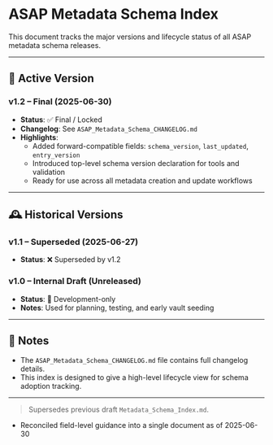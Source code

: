 # ASAP Metadata Schema Index

This document tracks the major versions and lifecycle status of all ASAP metadata schema releases.

---

## 📌 Active Version

### v1.2 – Final (2025-06-30)
- **Status**: ✅ Final / Locked
- **Changelog**: See `ASAP_Metadata_Schema_CHANGELOG.md`
- **Highlights**:
  - Added forward-compatible fields: `schema_version`, `last_updated`, `entry_version`
  - Introduced top-level schema version declaration for tools and validation
  - Ready for use across all metadata creation and update workflows

---

## 🕰️ Historical Versions

### v1.1 – Superseded (2025-06-27)
- **Status**: ❌ Superseded by v1.2

### v1.0 – Internal Draft (Unreleased)
- **Status**: 🧪 Development-only
- **Notes**: Used for planning, testing, and early vault seeding

---

## 📎 Notes
- The `ASAP_Metadata_Schema_CHANGELOG.md` file contains full changelog details.
- This index is designed to give a high-level lifecycle view for schema adoption tracking.


---

> Supersedes previous draft `Metadata_Schema_Index.md`.
- Reconciled field-level guidance into a single document as of 2025-06-30